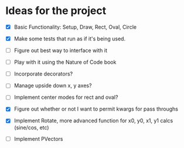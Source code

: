 # Ideas for the project

- [x] Basic Functionality: Setup, Draw, Rect, Oval, Circle
- [x] Make some tests that run as if it's being used.
- [ ] Figure out best way to interface with it
- [ ] Play with it using the Nature of Code book
- [ ] Incorporate decorators?
- [ ] Manage upside down x, y axes?
- [ ] Implement center modes for rect and oval?
- [x] Figure out whether or not I want to permit kwargs for pass throughs
- [x] Implement Rotate, more advanced function for x0, y0, x1, y1 calcs (sine/cos, etc)
- [ ] Implement PVectors


